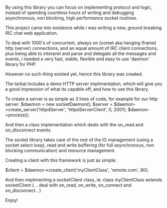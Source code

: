 By using this library you can focus on implementing protocol and logic, instead of spending countless hours of writing and debugging asynchronous, non blocking, high performance socket routines.

This project came into existence while i was writing a new, ground breaking IRC chat web application.

To deal with 1000's of concurrent, always on (comet aka hanging iframe) http (server) connections, and an equal amount of IRC client connections, plus being able to interpret and parse and delegate all the messages and events, i needed a very fast, stable, flexible and easy to use 'daemon' library for PHP.

However no such thing existed yet, hence this library was created.

The tarbal includes a demo HTTP server implimentation, which will give you a good impression of what its capable off, and how to use this library.

To create a server is as simple as 3 lines of code, for example for our http server:
$daemon = new socketDaemon();
$server = $daemon->create\_server('httpdServer', 'httpdServerClient', 0, 2001);
$daemon->process();

And then a class implementation which deals with the on\_read and on\_disconnect events.

The socket library takes care of the rest of the IO management (using a socket select loop), read and write buffering (for full asynchronous, non blocking communication) and resource management.

Creating a client with this framework is just as simple:

$client = $daemon->create\_client('myClientClass', 'remote.com', 80);

And then implimenting a socketClient class, ie:
class myClientClass extends socketClient {
.. deal with on\_read, on\_write, on\_connect and on\_disconnect..
}

Enjoy!